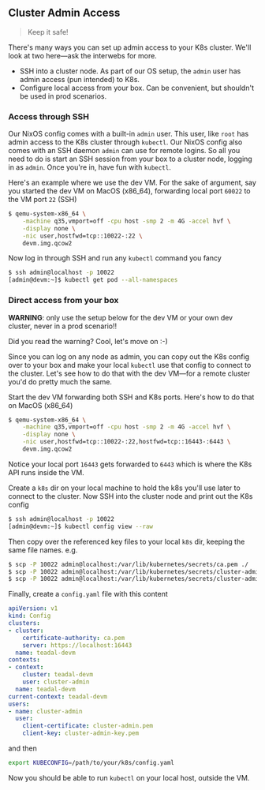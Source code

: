 Cluster Admin Access
--------------------
> Keep it safe!

There's many ways you can set up admin access to your K8s cluster.
We'll look at two here—ask the interwebs for more.

- SSH into a cluster node. As part of our OS setup, the `admin`
  user has admin access (pun intended) to K8s.
- Configure local access from your box. Can be convenient, but
  shouldn't be used in prod scenarios.


### Access through SSH

Our NixOS config comes with a built-in `admin` user. This user,
like `root` has admin access to the K8s cluster through `kubectl`.
Our NixOS config also comes with an SSH daemon `admin` can use for
remote logins. So all you need to do is start an SSH session from
your box to a cluster node, logging in as `admin`. Once you're in,
have fun with `kubectl`.

Here's an example where we use the dev VM. For the sake of argument,
say you started the dev VM on MacOS (x86_64), forwarding local port
`60022` to the VM port `22` (SSH)

```bash
$ qemu-system-x86_64 \
    -machine q35,vmport=off -cpu host -smp 2 -m 4G -accel hvf \
    -display none \
    -nic user,hostfwd=tcp::10022-:22 \
    devm.img.qcow2
```

Now log in through SSH and run any `kubectl` command you fancy

```bash
$ ssh admin@localhost -p 10022
[admin@devm:~]$ kubectl get pod --all-namespaces
```


### Direct access from your box

**WARNING**: only use the setup below for the dev VM or your own
dev cluster, never in a prod scenario!!

Did you read the warning? Cool, let's move on :-)

Since you can log on any node as admin, you can copy out the K8s
config over to your box and make your local `kubectl` use that
config to connect to the cluster. Let's see how to do that with
the dev VM—for a remote cluster you'd do pretty much the same.

Start the dev VM forwarding both SSH and K8s ports. Here's how to
do that on MacOS (x86_64)

```bash
$ qemu-system-x86_64 \
    -machine q35,vmport=off -cpu host -smp 2 -m 4G -accel hvf \
    -display none \
    -nic user,hostfwd=tcp::10022-:22,hostfwd=tcp::16443-:6443 \
    devm.img.qcow2
```

Notice your local port `16443` gets forwarded to `6443` which is
where the K8s API runs inside the VM.

Create a `k8s` dir on your local machine to hold the k8s you'll use
later to connect to the cluster. Now SSH into the cluster node and
print out the K8s config

```bash
$ ssh admin@localhost -p 10022
[admin@devm:~]$ kubectl config view --raw
```

Then copy over the referenced key files to your local `k8s` dir,
keeping the same file names. e.g.

```bash
$ scp -P 10022 admin@localhost:/var/lib/kubernetes/secrets/ca.pem ./
$ scp -P 10022 admin@localhost:/var/lib/kubernetes/secrets/cluster-admin.pem ./
$ scp -P 10022 admin@localhost:/var/lib/kubernetes/secrets/cluster-admin-key.pem ./
```

Finally, create a `config.yaml` file with this content

```yaml
apiVersion: v1
kind: Config
clusters:
- cluster:
    certificate-authority: ca.pem
    server: https://localhost:16443
  name: teadal-devm
contexts:
- context:
    cluster: teadal-devm
    user: cluster-admin
  name: teadal-devm
current-context: teadal-devm
users:
- name: cluster-admin
  user:
    client-certificate: cluster-admin.pem
    client-key: cluster-admin-key.pem
```

and then

```bash
export KUBECONFIG=/path/to/your/k8s/config.yaml
```

Now you should be able to run `kubectl` on your local host, outside
the VM.
